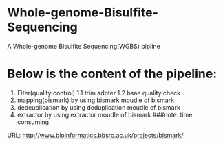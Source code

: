 # Whole-genome-Bisulfite-Sequencing
A Whole-genome Bisulfite Sequencing(WGBS) pipline
# Below is the content of the pipeline:
1. Fiter(quality control)
1.1 trim adpter
1.2 bsae quality check
2. mapping(bismark)
by using bismark moudle of bismark
3. dedeuplication
by using deduplication moudle of bismark
4. extractor
by using extractor moudle of bismark
###note: time consuming
  
URL: http://www.bioinformatics.bbsrc.ac.uk/projects/bismark/
  

